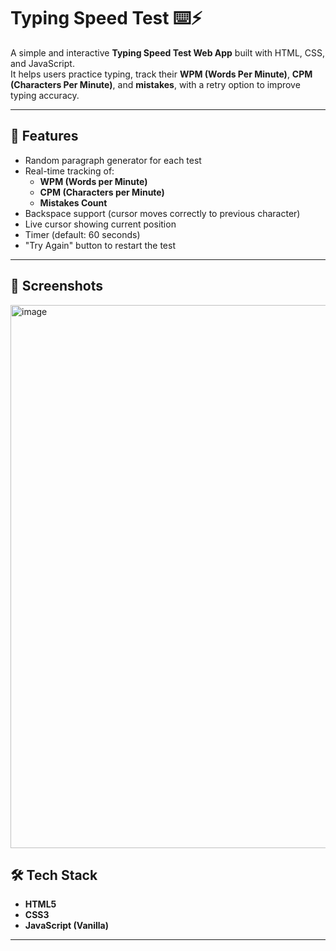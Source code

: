 # Typing Speed Test ⌨️⚡

A simple and interactive **Typing Speed Test Web App** built with HTML, CSS, and JavaScript.  
It helps users practice typing, track their **WPM (Words Per Minute)**, **CPM (Characters Per Minute)**, and **mistakes**, with a retry option to improve typing accuracy.

--------------------------------------------------------------------------------------------------------------------------------------------------------------------------------

## 🚀 Features
- Random paragraph generator for each test
- Real-time tracking of:
  - **WPM (Words per Minute)**
  - **CPM (Characters per Minute)**
  - **Mistakes Count**
- Backspace support (cursor moves correctly to previous character)
- Live cursor showing current position
- Timer (default: 60 seconds)
- "Try Again" button to restart the test

-------------------------------------------------------------------------------------------------------------------------------------------------------------------------------

## 📸 Screenshots
<img width="1919" height="869" alt="image" src="https://github.com/user-attachments/assets/f7d8e092-919b-447d-838e-3b5dfcf10209" />


## 🛠️ Tech Stack
- **HTML5**
- **CSS3**
- **JavaScript (Vanilla)**

---

